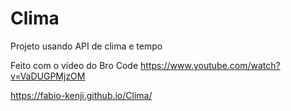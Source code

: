 # Clima
 Projeto usando API de clima e tempo
 
 Feito com o vídeo do Bro Code https://www.youtube.com/watch?v=VaDUGPMjzOM
 
 https://fabio-kenji.github.io/Clima/
